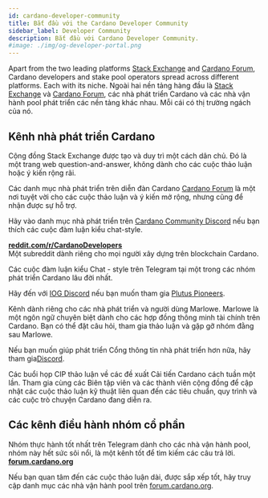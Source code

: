 ```yaml
---
id: cardano-developer-community
title: Bắt đầu với the Cardano Developer Community
sidebar_label: Developer Community
description: Bắt đầu với Cardano Developer Community.
#image: ./img/og-developer-portal.png
--- 
```


Apart from the two leading platforms [Stack Exchange](https://cardano.stackexchange.com) and [Cardano Forum](https://forum.cardano.org/c/developers/29), Cardano developers and stake pool operators spread across different platforms. Each with its niche.
Ngoài hai nền tảng hàng đầu là [Stack Exchange](https://cardano.stackexchange.com) và [Cardano Forum](https://forum.cardano.org/c/developers/29), các nhà phát triển Cardano và các nhà vận hành pool phát triển các nền tảng khác nhau. Mỗi cái có thị trường ngách của nó.

## Kênh nhà phát triển Cardano

Cộng đồng Stack Exchange được tạo và duy trì một cách dân chủ. Đó là một trang web question-and-answer, không dành cho các cuộc thảo luận hoặc ý kiến ​​rộng rãi.

Các danh mục nhà phát triển trên diễn đàn Cardano [Cardano Forum](https://forum.cardano.org/c/developers/29) là một nơi tuyệt vời cho các cuộc thảo luận và ý kiến ​​mở rộng, nhưng cũng để nhận được sự hỗ trợ.

Hãy vào danh mục nhà phát triển trên [Cardano Community Discord](https://discord.gg/kfATXEENPD) nếu bạn thích các cuộc đàm luận kiểu chat-style.

[**reddit.com/r/CardanoDevelopers**](https://www.reddit.com/r/CardanoDevelopers/)  
Một subreddit dành riêng cho mọi người xây dựng trên blockchain  Cardano.  

Các cuộc đàm luận kiểu Chat - style trên Telegram tại một trong các nhóm phát triển Cardano lâu đời nhất.

Hãy đến với [IOG Discord](https://discord.com/invite/w6TwW9bGA6) nếu bạn muốn tham gia [Plutus Pioneers](../smart-contracts/plutus#getting-started-with-the-plutus-pioneer-program).

Kênh dành riêng cho các nhà phát triển và người dùng Marlowe. Marlowe là một ngôn ngữ chuyên biệt dành cho các hợp đồng thông minh tài chính trên Cardano. Bạn có thể đặt câu hỏi, tham gia thảo luận và gặp gỡ nhóm đằng sau Marlowe.

Nếu bạn muốn giúp phát triển Cổng thông tin nhà phát triển hơn nữa, hãy tham gia[Discord](https://discord.gg/Exe6XmqKDx). 

Các buổi họp CIP thảo luận về các đề xuất Cải tiến Cardano cách tuần một lần. Tham gia cùng các Biên tập viên và các thành viên cộng đồng để cập nhật các cuộc thảo luận kỹ thuật liên quan đến các tiêu chuẩn, quy trình và các cuộc trò chuyện Cardano đang diễn ra.

## Các kênh điều hành nhóm cổ phần

Nhóm thực hành tốt nhất trên Telegram dành cho các nhà vận hành pool, nhóm này hết sức sôi nổi, là một kênh tốt để tìm kiếm các câu trả lời.
[**forum.cardano.org**](https://forum.cardano.org/c/staking-delegation/156)  

Nếu bạn quan tâm đến các cuộc thảo luận dài, được sắp xếp tốt, hãy truy cập danh mục các nhà vận hành pool trên [forum.cardano.org](https://forum.cardano.org/c/staking-delegation/156).
